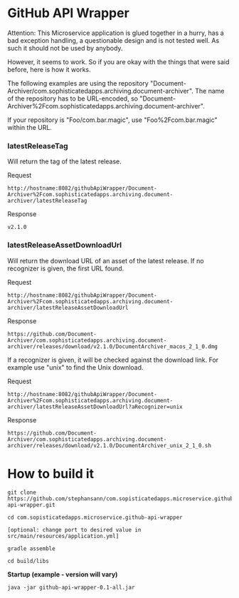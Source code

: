 # GitHub API Wrapper

Attention:
This Microservice application is glued together in a hurry, has a bad exception handling, a questionable design and is not tested well.
As such it should not be used by anybody.

However, it seems to work. So if you are okay with the things that were said before, here is how it works.

The following examples are using the repository "Document-Archiver/com.sophisticatedapps.archiving.document-archiver".
The name of the repository has to be URL-encoded, so "Document-Archiver%2Fcom.sophisticatedapps.archiving.document-archiver".

If your repository is "Foo/com.bar.magic", use "Foo%2Fcom.bar.magic" within the URL.

### latestReleaseTag

Will return the tag of the latest release.

Request
```
http://hostname:8082/githubApiWrapper/Document-Archiver%2Fcom.sophisticatedapps.archiving.document-archiver/latestReleaseTag
```

Response
```
v2.1.0
```

### latestReleaseAssetDownloadUrl

Will return the download URL of an asset of the latest release. If no recognizer is given, the first URL found.

Request
```
http://hostname:8082/githubApiWrapper/Document-Archiver%2Fcom.sophisticatedapps.archiving.document-archiver/latestReleaseAssetDownloadUrl
```

Response
```
https://github.com/Document-Archiver/com.sophisticatedapps.archiving.document-archiver/releases/download/v2.1.0/DocumentArchiver_macos_2_1_0.dmg
```

If a recognizer is given, it will be checked against the download link. For example use "unix" to find the Unix download.

Request
```
http://hostname:8082/githubApiWrapper/Document-Archiver%2Fcom.sophisticatedapps.archiving.document-archiver/latestReleaseAssetDownloadUrl?aRecognizer=unix
```

Response
```
https://github.com/Document-Archiver/com.sophisticatedapps.archiving.document-archiver/releases/download/v2.1.0/DocumentArchiver_unix_2_1_0.sh
```

# How to build it

```
git clone https://github.com/stephansann/com.sopisticatedapps.microservice.github-api-wrapper.git

cd com.sopisticatedapps.microservice.github-api-wrapper

[optional: change port to desired value in src/main/resources/application.yml]

gradle assemble

cd build/libs
```
**Startup (example - version will vary)**

```
java -jar github-api-wrapper-0.1-all.jar
```
